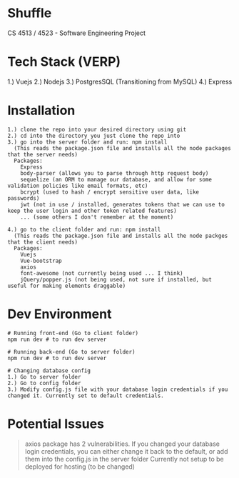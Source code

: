 # Shuffle
CS 4513 / 4523 - Software Engineering Project

# Tech Stack (VERP)
1.) Vuejs
2.) Nodejs
3.) PostgresSQL (Transitioning from MySQL)
4.) Express

# Installation
```
1.) clone the repo into your desired directory using git
2.) cd into the directory you just clone the repo into
3.) go into the server folder and run: npm install
  (This reads the package.json file and installs all the node packages that the server needs)
  Packages:
    Express
    body-parser (allows you to parse through http request body)
    sequelize (an ORM to manage our database, and allow for some validation policies like email formats, etc)
    bcrypt (used to hash / encrypt sensitive user data, like passwords)
    jwt (not in use / installed, generates tokens that we can use to keep the user login and other token related features)
    ... (some others I don't remember at the moment)
    
4.) go to the client folder and run: npm install
  (This reads the package.json file and installs all the node packges that the client needs)
  Packages:
    Vuejs
    Vue-bootstrap
    axios
    font-awesome (not currently being used ... I think)
    jQuery/popper.js (not being used, not sure if installed, but useful for making elements draggable)

```

# Dev Environment
```
# Running front-end (Go to client folder)
npm run dev # to run dev server

# Running back-end (Go to server folder)
npm run dev # to run dev server

# Changing database config
1.) Go to server folder
2.) Go to config folder
3.) Modify config.js file with your database login credentials if you changed it. Currently set to default credentials.
```

# Potential Issues
> axios package has 2 vulnerabilities. 
> If you changed your database login credentials, you can either change it back to the default, or add them into the config.js in the server folder
> Currently not setup to be deployed for hosting (to be changed)
